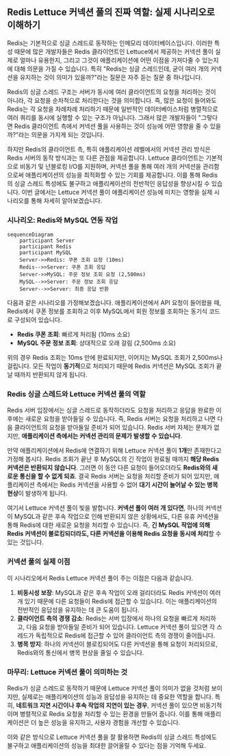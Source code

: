 ## Redis Lettuce 커넥션 풀의 진짜 역할: 실제 시나리오로 이해하기

Redis는 기본적으로 싱글 스레드로 동작하는 인메모리 데이터베이스입니다. 이러한 특성 때문에 많은 개발자들은 Redis 클라이언트인 Lettuce에서 제공하는 커넥션 풀이 실제로 얼마나 유용한지, 그리고 그것이 애플리케이션에 어떤 이점을 가져다줄 수 있는지에 대해 의문을 가질 수 있습니다. 특히 "Redis는 싱글 스레드인데, 굳이 여러 개의 커넥션을 유지하는 것이 의미가 있을까?"라는 질문은 자주 듣는 질문 중 하나입니다.

Redis의 싱글 스레드 구조는 서버가 동시에 여러 클라이언트의 요청을 처리하는 것이 아니라, 각 요청을 순차적으로 처리한다는 것을 의미합니다. 즉, 많은 요청이 들어와도 Redis는 각 요청을 차례차례 처리하기 때문에 일반적인 데이터베이스처럼 병렬적으로 여러 쿼리를 동시에 실행할 수 있는 구조가 아닙니다. 그래서 많은 개발자들이 "그렇다면 Redis 클라이언트 측에서 커넥션 풀을 사용하는 것이 성능에 어떤 영향을 줄 수 있을까?"라는 의문을 가지게 되는 것입니다.

하지만 Redis의 클라이언트 측, 특히 애플리케이션 레벨에서의 커넥션 관리 방식은 Redis 서버의 동작 방식과는 또 다른 관점을 제공합니다. Lettuce 클라이언트는 기본적으로 비동기 및 넌블로킹 I/O를 지원하며, 커넥션 풀을 통해 여러 개의 커넥션을 관리함으로써 애플리케이션의 성능을 최적화할 수 있는 기회를 제공합니다. 이를 통해 Redis의 싱글 스레드 특성에도 불구하고 애플리케이션의 전반적인 응답성을 향상시킬 수 있습니다. 이번 글에서는 Lettuce 커넥션 풀이 애플리케이션 성능에 미치는 영향을 실제 시나리오를 통해 자세히 알아보겠습니다.

### 시나리오: Redis와 MySQL 연동 작업

```mermaid
sequenceDiagram
    participant Server
    participant Redis
    participant MySQL
    Server->>Redis: 쿠폰 조회 요청 (10ms)
    Redis-->>Server: 쿠폰 조회 응답
    Server->>MySQL: 주문 정보 조회 요청 (2,500ms)
    MySQL-->>Server: 주문 정보 조회 응답
    Server-->>Server: 최종 응답 반환
```

다음과 같은 시나리오를 가정해보겠습니다. 애플리케이션에서 API 요청이 들어왔을 때, Redis에서 쿠폰 정보를 조회하고 이후 MySQL에서 회원 정보를 조회하는 동기식 코드로 구성되어 있습니다.

- **Redis 쿠폰 조회**: 빠르게 처리됨 (10ms 소요)
- **MySQL 주문 정보 조회**: 상대적으로 오래 걸림 (2,500ms 소요)

위의 경우 Redis 조회는 10ms 만에 완료되지만, 이어지는 MySQL 조회가 2,500ms나 걸립니다. 모든 작업이 **동기적**으로 처리되기 때문에 Redis 커넥션은 MySQL 조회가 끝날 때까지 반환되지 않게 됩니다.

### Redis 싱글 스레드와 Lettuce 커넥션 풀의 역할

Redis 서버 입장에서는 싱글 스레드로 동작하더라도 요청을 처리하고 응답을 완료한 이후에는 새로운 요청을 받아들일 수 있습니다. 즉, Redis 서버는 요청을 처리하고 나면 다음 클라이언트의 요청을 받아들일 준비가 되어 있습니다. Redis 서버 자체는 문제가 없지만, **애플리케이션 측에서는 커넥션 관리의 문제가 발생할 수 있습니다**.

만약 애플리케이션에서 Redis에 연결하기 위해 Lettuce 커넥션 풀이 **1개**만 존재한다고 가정해 봅시다. Redis 조회가 끝난 후 MySQL의 긴 작업이 완료될 때까지 **해당 Redis 커넥션은 반환되지 않습니다**. 그러면 이 동안 다른 요청이 들어오더라도 **Redis와의 새로운 통신을 할 수 없게 되죠**. 결국 Redis 서버는 요청을 처리할 준비가 되어 있지만, 애플리케이션 측에서는 Redis 커넥션을 사용할 수 없어 **대기 시간이 늘어날 수 있는 병목 현상**이 발생하게 됩니다.

여기서 Lettuce 커넥션 풀이 빛을 발합니다. **커넥션 풀이 여러 개 있다면**, 하나의 커넥션이 MySQL과 같은 후속 작업으로 인해 반환되지 않은 상황에서도, 다른 유휴 커넥션을 통해 Redis에 대한 새로운 요청을 처리할 수 있습니다. 즉, **긴 MySQL 작업에 의해 Redis 커넥션이 블로킹되더라도, 다른 커넥션을 이용해 Redis 요청을 동시에 처리**할 수 있는 것입니다.

### 커넥션 풀의 실제 이점

이 시나리오에서 Redis Lettuce 커넥션 풀이 주는 이점은 다음과 같습니다.

1. **비동시성 보장**: MySQL과 같은 후속 작업이 오래 걸리더라도 Redis 커넥션이 여러 개 있기 때문에 다른 요청들이 Redis에 접근할 수 있습니다. 이는 애플리케이션의 전반적인 응답성을 유지하는 데 큰 도움이 됩니다.
2. **클라이언트 측의 경쟁 감소**: Redis는 서버 입장에서 하나의 요청을 빠르게 처리하고, 다음 요청을 받아들일 준비가 되어 있습니다. Lettuce 커넥션 풀이 있으면 각 스레드가 독립적으로 Redis에 접근할 수 있어 클라이언트 측의 경쟁이 줄어듭니다.
3. **병목 방지**: 하나의 커넥션이 블로킹되어도 다른 커넥션을 통해 요청이 처리되므로, Redis와의 통신에서 병목 현상을 줄일 수 있습니다.

### 마무리: Lettuce 커넥션 풀이 의미하는 것

Redis가 싱글 스레드로 동작하기 때문에 Lettuce 커넥션 풀이 의미가 없을 것처럼 보이지만, 실제로는 애플리케이션의 성능과 응답성을 유지하는 데 중요한 역할을 합니다. 특히, **네트워크 지연 시간이나 후속 작업의 지연이 있는 경우**, 커넥션 풀이 있으면 비동기적이며 병렬적으로 Redis 요청을 처리할 수 있는 환경을 만들어 줍니다. 이를 통해 애플리케이션은 더 높은 성능을 유지하고, 사용자 경험을 개선할 수 있습니다.

이와 같은 방식으로 Lettuce 커넥션 풀을 잘 활용하면 Redis의 싱글 스레드 특성에도 불구하고 애플리케이션의 성능을 최대한 끌어올릴 수 있다는 점을 기억해 두세요.

